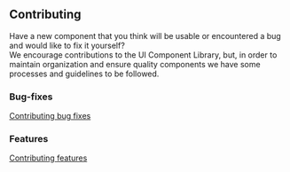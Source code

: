 ## Contributing  

Have a new component that you think will be usable or encountered a bug and would like to fix it yourself?  
We encourage contributions to the UI Component Library, but, in order to maintain organization and ensure quality components we have some processes and guidelines to be followed.

### Bug-fixes

[Contributing bug fixes](.gitlab/contributing/contributing_bugfix.md)

### Features

[Contributing features](.gitlab/contributing/contributing_feature.md)
